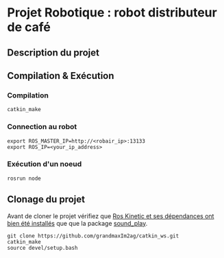 # Projet Robotique : robot distributeur de café

## Description du projet

## Compilation & Exécution
### Compilation
	catkin_make
### Connection au robot
	export ROS_MASTER_IP=http://<robair_ip>:13133
	export ROS_IP=<your_ip_address>
### Exécution d'un noeud
	rosrun node
## Clonage du projet

Avant de cloner le projet vérifiez que [Ros Kinetic et ses dépendances ont bien été installés](http://wiki.ros.org/kinetic/Installation/Ubuntu) que
que la package [sound_play](https://answers.ros.org/question/260933/how-to-install-sound_play/).

	git clone https://github.com/grandmaxIm2ag/catkin_ws.git
	catkin_make
	source devel/setup.bash
